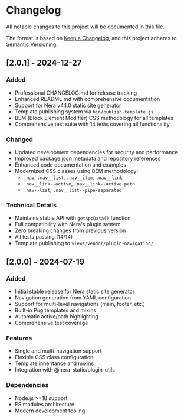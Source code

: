 # Changelog

All notable changes to this project will be documented in this file.

The format is based on [Keep a Changelog](https://keepachangelog.com/en/1.0.0/),
and this project adheres to [Semantic Versioning](https://semver.org/spec/v2.0.0.html).

## [2.0.1] - 2024-12-27

### Added

-   Professional CHANGELOG.md for release tracking
-   Enhanced README.md with comprehensive documentation
-   Support for Nera v4.1.0 static site generator
-   Template publishing system via `bin/publish-template.js`
-   BEM (Block Element Modifier) CSS methodology for all templates
-   Comprehensive test suite with 14 tests covering all functionality

### Changed

-   Updated development dependencies for security and performance
-   Improved package.json metadata and repository references
-   Enhanced code documentation and examples
-   Modernized CSS classes using BEM methodology:
    -   `.nav`, `.nav__list`, `.nav__item`, `.nav__link`
    -   `.nav__link--active`, `.nav__link--active-path`
    -   `.nav--list`, `.nav__list--pipe-separated`

### Technical Details

-   Maintains stable API with `getAppData()` function
-   Full compatibility with Nera's plugin system
-   Zero breaking changes from previous version
-   All tests passing (14/14)
-   Template publishing to `views/vendor/plugin-navigation/`

## [2.0.0] - 2024-07-19

### Added

-   Initial stable release for Nera static site generator
-   Navigation generation from YAML configuration
-   Support for multi-level navigations (main, footer, etc.)
-   Built-in Pug templates and mixins
-   Automatic active/path highlighting
-   Comprehensive test coverage

### Features

-   Single and multi-navigation support
-   Flexible CSS class configuration
-   Template inheritance and mixins
-   Integration with @nera-static/plugin-utils

### Dependencies

-   Node.js >=18 support
-   ES modules architecture
-   Modern development tooling
